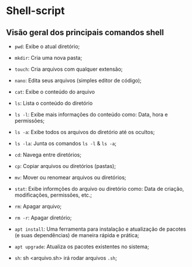 # Shell-script

## Visão geral dos principais comandos shell

- `pwd`: Exibe o atual diretório;

- `mkdir`: Cria uma nova pasta;

- `touch`: Cria arquivos com qualquer extensão;

- `nano`: Edita seus arquivos (simples editor de código);

- `cat`: Exibe o conteúdo do arquivo

- `ls`: Lista o conteúdo do diretório

- `ls -l`: Exibe mais informações do conteúdo como: Data, hora e permissões;

- `ls -a`: Exibe todos os arquivos do diretório até os ocultos;

- `ls -la`: Junta os comandos `ls -l` & `ls -a`;

- `cd`: Navega entre diretórios;

- `cp`: Copiar arquivos ou diretórios (pastas);

- `mv`: Mover ou renomear arquivos ou diretórios;

- `stat`: Exibe informções do arquivo ou diretório como: Data de criação, modificações, permissões, etc.;

- `rm`: Apagar arquivo;

- `rm -r`: Apagar diretório;

- `apt install`: Uma ferramenta para instalação e atualização de pacotes (e suas dependências) de maneira rápida e prática;

- `apt upgrade`: Atualiza os pacotes existentes no sistema;

- `sh`: sh <arquivo.sh> irá rodar arquivos `.sh`;
